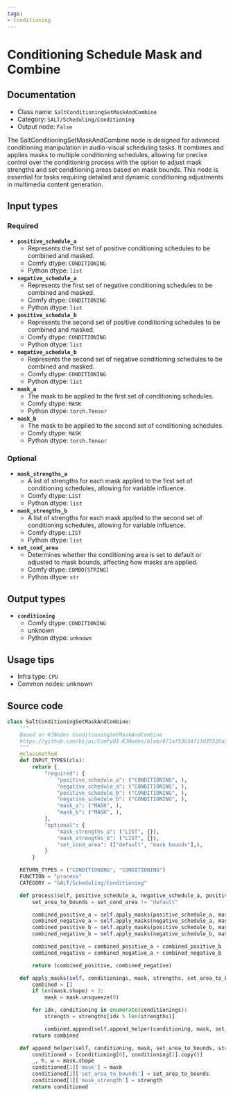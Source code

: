 ```yaml
---
tags:
- Conditioning
---
```


# Conditioning Schedule Mask and Combine
## Documentation
- Class name: `SaltConditioningSetMaskAndCombine`
- Category: `SALT/Scheduling/Conditioning`
- Output node: `False`

The SaltConditioningSetMaskAndCombine node is designed for advanced conditioning manipulation in audio-visual scheduling tasks. It combines and applies masks to multiple conditioning schedules, allowing for precise control over the conditioning process with the option to adjust mask strengths and set conditioning areas based on mask bounds. This node is essential for tasks requiring detailed and dynamic conditioning adjustments in multimedia content generation.
## Input types
### Required
- **`positive_schedule_a`**
    - Represents the first set of positive conditioning schedules to be combined and masked.
    - Comfy dtype: `CONDITIONING`
    - Python dtype: `list`
- **`negative_schedule_a`**
    - Represents the first set of negative conditioning schedules to be combined and masked.
    - Comfy dtype: `CONDITIONING`
    - Python dtype: `list`
- **`positive_schedule_b`**
    - Represents the second set of positive conditioning schedules to be combined and masked.
    - Comfy dtype: `CONDITIONING`
    - Python dtype: `list`
- **`negative_schedule_b`**
    - Represents the second set of negative conditioning schedules to be combined and masked.
    - Comfy dtype: `CONDITIONING`
    - Python dtype: `list`
- **`mask_a`**
    - The mask to be applied to the first set of conditioning schedules.
    - Comfy dtype: `MASK`
    - Python dtype: `torch.Tensor`
- **`mask_b`**
    - The mask to be applied to the second set of conditioning schedules.
    - Comfy dtype: `MASK`
    - Python dtype: `torch.Tensor`
### Optional
- **`mask_strengths_a`**
    - A list of strengths for each mask applied to the first set of conditioning schedules, allowing for variable influence.
    - Comfy dtype: `LIST`
    - Python dtype: `list`
- **`mask_strengths_b`**
    - A list of strengths for each mask applied to the second set of conditioning schedules, allowing for variable influence.
    - Comfy dtype: `LIST`
    - Python dtype: `list`
- **`set_cond_area`**
    - Determines whether the conditioning area is set to default or adjusted to mask bounds, affecting how masks are applied.
    - Comfy dtype: `COMBO[STRING]`
    - Python dtype: `str`
## Output types
- **`conditioning`**
    - Comfy dtype: `CONDITIONING`
    - unknown
    - Python dtype: `unknown`
## Usage tips
- Infra type: `CPU`
- Common nodes: unknown


## Source code
```python
class SaltConditioningSetMaskAndCombine:
    """
    Based on KJNodes ConditioningSetMaskAndCombine
    https://github.com/kijai/ComfyUI-KJNodes/blob/671af53b34f13d35526a510dfbbaac253ddd52da/nodes.py#L1256
    """
    @classmethod
    def INPUT_TYPES(cls):
        return {
            "required": {
                "positive_schedule_a": ("CONDITIONING", ),
                "negative_schedule_a": ("CONDITIONING", ),
                "positive_schedule_b": ("CONDITIONING", ),
                "negative_schedule_b": ("CONDITIONING", ),
                "mask_a": ("MASK", ),
                "mask_b": ("MASK", ),
            },
            "optional": {
                "mask_strengths_a": ("LIST", {}),
                "mask_strengths_b": ("LIST", {}),
                "set_cond_area": (["default", "mask bounds"],),
            }
        }

    RETURN_TYPES = ("CONDITIONING", "CONDITIONING")
    FUNCTION = "process"
    CATEGORY = "SALT/Scheduling/Conditioning"

    def process(self, positive_schedule_a, negative_schedule_a, positive_schedule_b, negative_schedule_b, mask_a, mask_b, mask_strengths_a=[1], mask_strengths_b=[1], set_cond_area="default"):
        set_area_to_bounds = set_cond_area != "default"

        combined_positive_a = self.apply_masks(positive_schedule_a, mask_a, mask_strengths_a, set_area_to_bounds)
        combined_negative_a = self.apply_masks(negative_schedule_a, mask_a, mask_strengths_a, set_area_to_bounds)
        combined_positive_b = self.apply_masks(positive_schedule_b, mask_b, mask_strengths_b, set_area_to_bounds)
        combined_negative_b = self.apply_masks(negative_schedule_b, mask_b, mask_strengths_b, set_area_to_bounds)

        combined_positive = combined_positive_a + combined_positive_b
        combined_negative = combined_negative_a + combined_negative_b

        return (combined_positive, combined_negative)

    def apply_masks(self, conditionings, mask, strengths, set_area_to_bounds):
        combined = []
        if len(mask.shape) < 3:
            mask = mask.unsqueeze(0)

        for idx, conditioning in enumerate(conditionings):
            strength = strengths[idx % len(strengths)]

            combined.append(self.append_helper(conditioning, mask, set_area_to_bounds, strength))
        return combined

    def append_helper(self, conditioning, mask, set_area_to_bounds, strength):
        conditioned = [conditioning[0], conditioning[1].copy()]
        _, h, w = mask.shape
        conditioned[1]['mask'] = mask
        conditioned[1]['set_area_to_bounds'] = set_area_to_bounds
        conditioned[1]['mask_strength'] = strength
        return conditioned

```
